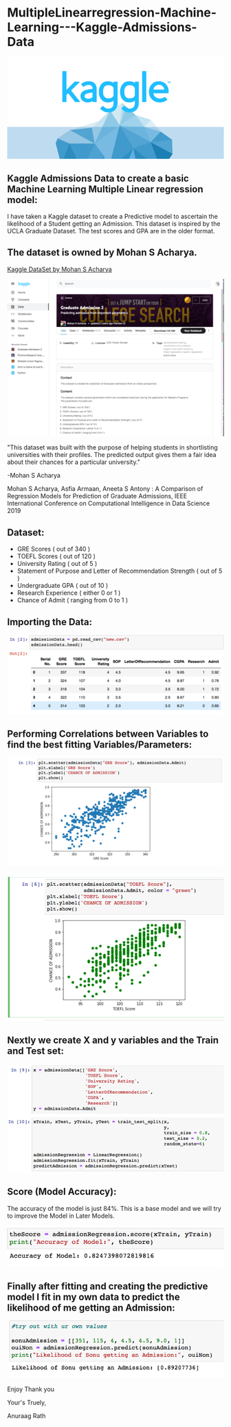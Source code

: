 # MultipleLinearregression-Machine-Learning---Kaggle-Admissions-Data

![Kaggle Logo](/images/kaggle.png)

## Kaggle Admissions Data to create a basic Machine Learning Multiple Linear regression model:
I have taken a Kaggle dataset to create a Predictive model to ascertain the likelihood of a Student getting an Admission. This dataset is inspired by the UCLA Graduate Dataset. The test scores and GPA are in the older format. 

## The dataset is owned by Mohan S Acharya.

[Kaggle DataSet by Mohan S Acharya](https://www.kaggle.com/mohansacharya/graduate-admissions)

![KaggleSite](/images/k1.png)

"This dataset was built with the purpose of helping students in shortlisting universities with their profiles. The predicted output gives them a fair idea about their chances for a particular university."

  -Mohan S Acharya

Mohan S Acharya, Asfia Armaan, Aneeta S Antony : A Comparison of Regression Models for Prediction of Graduate Admissions, IEEE International Conference on Computational Intelligence in Data Science 2019

## Dataset:
* GRE Scores ( out of 340 )
* TOEFL Scores ( out of 120 )
* University Rating ( out of 5 )
* Statement of Purpose and Letter of Recommendation Strength ( out of 5 )
* Undergraduate GPA ( out of 10 )
* Research Experience ( either 0 or 1 )
* Chance of Admit ( ranging from 0 to 1 )

## Importing the Data:

![csvData](/images/1.png)

## Performing Correlations between Variables to find the best fitting Variables/Parameters:

![scatterOne](/images/2.png)

![scatterTwo](/images/3.png)

## Nextly we create X and y variables and the Train and Test set:

![TrainTest](/images/4.png)

## Score (Model Accuracy):
The accuracy of the model is just 84%. This is a base model and we will try to improve the Model in Later Models.

![AccuracyOfModel](/images/5.png)

## Finally after fitting and creating the predictive model I fit in my own data to predict the likelihood of me getting an Admission:

![AdmissionPercentage](/images/6.png)


Enjoy
Thank you  

Your's Truely, 

Anuraag Rath








